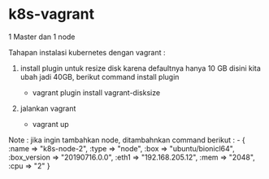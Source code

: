 # k8s-vagrant

1 Master dan 1 node

Tahapan instalasi kubernetes dengan vagrant :

1. install plugin untuk resize disk karena defaultnya hanya 10 GB disini kita ubah jadi 40GB, berikut command install plugin
   - vagrant plugin install vagrant-disksize
   
2. jalankan vagrant
   - vagrant up   



Note : jika ingin tambahkan node, ditambahnkan command berikut :
     - {
        :name => "k8s-node-2",
        :type => "node",
        :box => "ubuntu/bionicl64",
        :box_version => "20190716.0.0",
        :eth1 => "192.168.205.12",
        :mem => "2048",
        :cpu => "2"
       }
